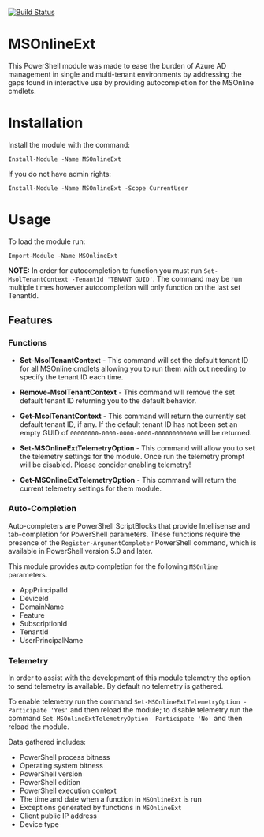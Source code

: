 [![Build Status](https://ci.appveyor.com/api/projects/status/github/persistent13/MSOnlineExt?branch=master&retina=true)](https://ci.appveyor.com/api/projects/status/github/persistent13/MSOnlineExt?branch=master&retina=true)

# MSOnlineExt

This PowerShell module was made to ease the burden of Azure AD management in single and multi-tenant environments by addressing the gaps found in interactive use by providing autocompletion for the MSOnline cmdlets.

# Installation

Install the module with the command:

```
Install-Module -Name MSOnlineExt
```

If you do not have admin rights:

```
Install-Module -Name MSOnlineExt -Scope CurrentUser
```

# Usage

To load the module run:

```
Import-Module -Name MSOnlineExt
```

**NOTE:** In order for autocompletion to function you must run `Set-MsolTenantContext -TenantId 'TENANT GUID'`. The command may be run multiple times however autocompletion will only function on the last set TenantId.

## Features

### Functions

- **Set-MsolTenantContext** - This command will set the default tenant ID for all MSOnline cmdlets allowing you to run them with out needing to specify the tenant ID each time.

- **Remove-MsolTenantContext** - This command will remove the set default tenant ID returning you to the default behavior.

- **Get-MsolTenantContext** - This command will return the currently set default tenant ID, if any. If the default tenant ID has not been set an empty GUID of `00000000-0000-0000-0000-000000000000` will be returned.

- **Set-MSOnlineExtTelemetryOption** - This command will allow you to set the telemetry settings for the module. Once run the telemetry prompt will be disabled. Please concider enabling telemetry!

- **Get-MSOnlineExtTelemetryOption** - This command will return the current telemetry settings for them module.

### Auto-Completion

Auto-completers are PowerShell ScriptBlocks that provide Intellisense and tab-completion for PowerShell parameters. These functions require the presence of the `Register-ArgumentCompleter` PowerShell command, which is available in PowerShell version 5.0 and later.

This module provides auto completion for the following `MSOnline` parameters.

- AppPrincipalId
- DeviceId
- DomainName
- Feature
- SubscriptionId
- TenantId
- UserPrincipalName

### Telemetry

In order to assist with the development of this module telemetry the option to send telemetry is available. By default no telemetry is gathered.

To enable telemetry run the command `Set-MSOnlineExtTelemetryOption -Participate 'Yes'` and then reload the module; to disable telemetry run the command `Set-MSOnlineExtTelemetryOption -Participate 'No'` and then reload the module.

Data gathered includes:

- PowerShell process bitness
- Operating system bitness
- PowerShell version
- PowerShell edition
- PowerShell execution context
- The time and date when a function in `MSOnlineExt` is run
- Exceptions generated by functions in `MSOnlineExt`
- Client public IP address
- Device type
